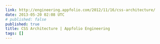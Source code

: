 ```yaml
---
link: http://engineering.appfolio.com/2012/11/16/css-architecture/
date: 2013-05-20 02:08 UTC
# published: false
published: true
title: CSS Architecture | Appfolio Engineering
tags: []
---
```



